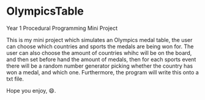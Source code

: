 # OlympicsTable
Year 1 Procedural Programming Mini Project

This is my mini project which simulates an Olympics medal table, the user can choose which countries and sports the medals are being won for. The user can also choose the amount of countries whihc will be on the board, and then set before hand the amount of medals, then for each sports event there will be a random number generator picking whether the country has won a medal, and which one. Furthermore, the program will write this onto a txt file. 

Hope you enjoy, 😄.
